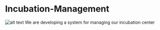 # Incubation-Management
![alt text]([http://url/to/img.png](https://www.google.com/url?sa=i&url=https%3A%2F%2Fstartinup.up.gov.in%2Fincubation%2F&psig=AOvVaw3VBYI0OtwcnzZ5V_1MdzuI&ust=1695720262918000&source=images&cd=vfe&opi=89978449&ved=0CBAQjRxqGAoTCPiA9rK4xYEDFQAAAAAdAAAAABCNAQ)https://www.google.com/url?sa=i&url=https%3A%2F%2Fstartinup.up.gov.in%2Fincubation%2F&psig=AOvVaw3VBYI0OtwcnzZ5V_1MdzuI&ust=1695720262918000&source=images&cd=vfe&opi=89978449&ved=0CBAQjRxqGAoTCPiA9rK4xYEDFQAAAAAdAAAAABCNAQ)
We are developing a system for managing our incubation center    
